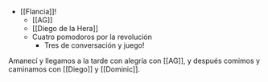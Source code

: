 - [[Flancia]]!
  - [[AG]]
  - [[Diego de la Hera]]
  - Cuatro pomodoros por la revolución
    - Tres de conversación y juego!

Amanecí y llegamos a la tarde con alegría con [[AG]], y después comimos y caminamos con [[Diego]] y [[Dominic]].
